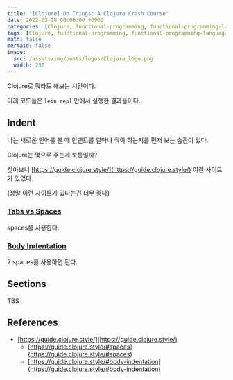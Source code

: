 ```yaml
---
title: '[Clojure] Do Things: A Clojure Crash Course'
date: 2022-03-28 00:00:00 +0900
categories: [Clojure, functional-programming, functional-programming-language]
tags: [Clojure, functional-programming, functional-programming-language]
math: false
mermaid: false
image:
  src: /assets/img/posts/logos/Clojure_logo.png
  width: 250
---
```


Clojure로 뭐라도 해보는 시간이다.

아래 코드들은 `lein repl` 안에서 실행한 결과들이다.

## Indent

나는 새로운 언어를 볼 때 인덴트를 얼마나 줘야 하는지를 먼저 보는 습관이 있다.

Clojure는 몇으로 주는게 보통일까?

찾아보니 [https://guide.clojure.style/](https://guide.clojure.style/) 이런 사이트가 있었다.

(정말 이런 사이트가 있다는건 너무 좋다)

### [Tabs vs Spaces](https://guide.clojure.style/#spaces)

spaces를 사용한다.

### [Body Indentation](https://guide.clojure.style/#body-indentation)

2 spaces를 사용하면 된다.

## Sections

TBS

## References

- [https://guide.clojure.style/](https://guide.clojure.style/)
  - [https://guide.clojure.style/#spaces](https://guide.clojure.style/#spaces)
  - [https://guide.clojure.style/#body-indentation](https://guide.clojure.style/#body-indentation)
